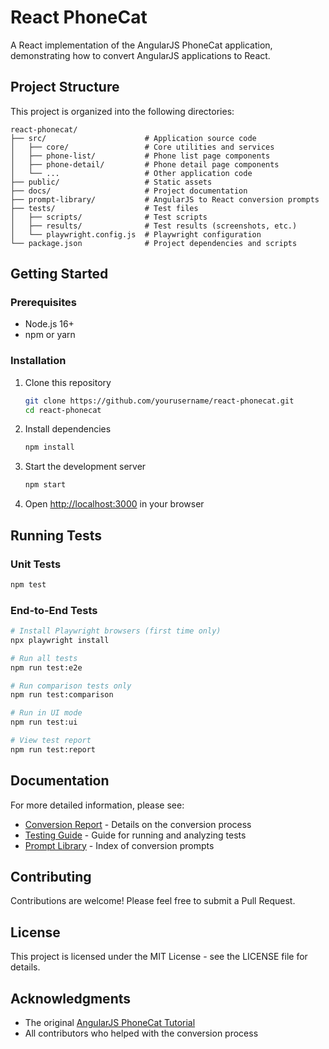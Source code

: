 # React PhoneCat

A React implementation of the AngularJS PhoneCat application, demonstrating how to convert AngularJS applications to React.

## Project Structure

This project is organized into the following directories:

```
react-phonecat/
├── src/                      # Application source code
│   ├── core/                 # Core utilities and services
│   ├── phone-list/           # Phone list page components
│   ├── phone-detail/         # Phone detail page components
│   └── ...                   # Other application code
├── public/                   # Static assets
├── docs/                     # Project documentation
├── prompt-library/           # AngularJS to React conversion prompts
├── tests/                    # Test files
│   ├── scripts/              # Test scripts
│   ├── results/              # Test results (screenshots, etc.)
│   └── playwright.config.js  # Playwright configuration
└── package.json              # Project dependencies and scripts
```

## Getting Started

### Prerequisites

- Node.js 16+
- npm or yarn

### Installation

1. Clone this repository
   ```bash
   git clone https://github.com/yourusername/react-phonecat.git
   cd react-phonecat
   ```

2. Install dependencies
   ```bash
   npm install
   ```

3. Start the development server
   ```bash
   npm start
   ```

4. Open [http://localhost:3000](http://localhost:3000) in your browser

## Running Tests

### Unit Tests

```bash
npm test
```

### End-to-End Tests

```bash
# Install Playwright browsers (first time only)
npx playwright install

# Run all tests
npm run test:e2e

# Run comparison tests only
npm run test:comparison

# Run in UI mode
npm run test:ui

# View test report
npm run test:report
```

## Documentation

For more detailed information, please see:

- [Conversion Report](docs/CONVERSION-REPORT.md) - Details on the conversion process
- [Testing Guide](docs/TESTING-GUIDE.md) - Guide for running and analyzing tests
- [Prompt Library](prompt-library/PROMPT-LIBRARY-INDEX.md) - Index of conversion prompts

## Contributing

Contributions are welcome! Please feel free to submit a Pull Request.

## License

This project is licensed under the MIT License - see the LICENSE file for details.

## Acknowledgments

- The original [AngularJS PhoneCat Tutorial](https://github.com/angular/angular-phonecat)
- All contributors who helped with the conversion process